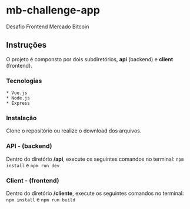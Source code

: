 # mb-challenge-app

Desafio Frontend Mercado Bitcoin

## Instruções

O projeto é componsto por dois subdiretórios, **api** (backend) e **client** (frontend).

### Tecnologias

    * Vue.js
    * Node.js
    * Express

### Instalação

Clone o repositório ou realize o download dos arquivos.

### API - (backend)

Dentro do diretório **/api**, execute os seguintes comandos no terminal: `npm install` e `npm run dev`

### Client - (frontend)

Dentro do diretório **/cliente**, execute os seguintes comandos no terminal: `npm install` e `npm run build`

